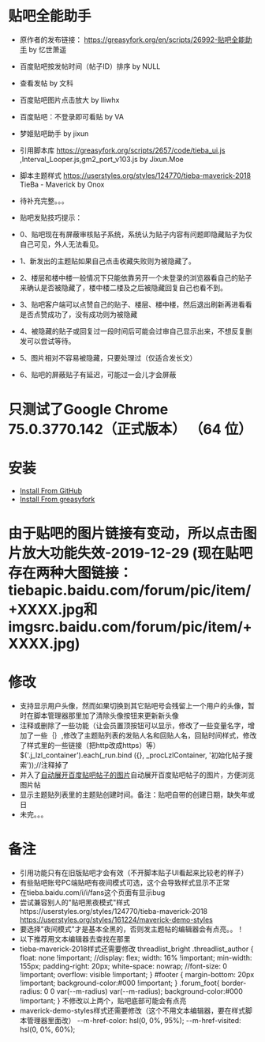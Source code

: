# 贴吧全能助手
- 原作者的发布链接： https://greasyfork.org/en/scripts/26992-贴吧全能助手 by 忆世萧遥
- 百度贴吧按发帖时间（帖子ID）排序 by NULL
- 查看发帖 by 文科
- 百度贴吧图片点击放大 by lliwhx
- 百度贴吧：不登录即可看贴 by VA
- 梦姬贴吧助手 by jixun
- 引用脚本库 https://greasyfork.org/scripts/2657/code/tieba_ui.js ,Interval_Looper.js,gm2_port_v103.js by Jixun.Moe
- 脚本主题样式 https://userstyles.org/styles/124770/tieba-maverick-2018 TieBa - Maverick by Onox
- 待补充完整。。。

- 贴吧发贴技巧提示：
- 0、贴吧现在有屏蔽审核贴子系统，系统认为贴子内容有问题即隐藏贴子为仅自己可见，外人无法看见。
- 1、新发出的主题贴如果自己点击收藏失败则为被隐藏了。
- 2、楼层和楼中楼一般情况下只能依靠另开一个未登录的浏览器看自己的贴子来确认是否被隐藏了，楼中楼二楼及之后被隐藏回复自己也看不到。
- 3、贴吧客户端可以点赞自己的贴子、楼层、楼中楼，然后退出刷新再进看看是否点赞成功了，没有成功则为被隐藏
- 4、被隐藏的贴子或回复过一段时间后可能会过审自己显示出来，不想反复删发可以尝试等待。
- 5、图片相对不容易被隐藏，只要处理过（仅适合发长文）
- 6、贴吧的屏蔽贴子有延迟，可能过一会儿才会屏蔽

# 只测试了Google Chrome 75.0.3770.142（正式版本） （64 位）
# 安装
* [Install From GitHub](https://github.com/shitianshiwa/baidu-tieba-userscript/raw/master/%E8%B4%B4%E5%90%A7%E5%85%A8%E8%83%BD%E5%8A%A9%E6%89%8B/%E8%B4%B4%E5%90%A7%E5%85%A8%E8%83%BD%E5%8A%A9%E6%89%8B.user.js)
* [Install From greasyfork](https://greasyfork.org/zh-CN/scripts/398404-%E8%B4%B4%E5%90%A7%E5%85%A8%E8%83%BD%E5%8A%A9%E6%89%8B-%E7%AC%AC%E4%B8%89%E6%96%B9%E4%BF%AE%E6%94%B9)
# 由于贴吧的图片链接有变动，所以点击图片放大功能失效-2019-12-29 (现在贴吧存在两种大图链接：tiebapic.baidu.com/forum/pic/item/+XXXX.jpg和imgsrc.baidu.com/forum/pic/item/+XXXX.jpg)
# 修改
* 支持显示用户头像，然而如果切换到其它贴吧号会残留上一个用户的头像，暂时在脚本管理器那里加了清除头像按钮来更新新头像
* 注释或删除了一些功能（让会员置顶按钮可以显示，修改了一些变量名字，增加了一些｛｝,修改了主题贴列表的发贴人名和回贴人名，回贴时间样式，修改了样式里的一些链接（把http改成https）等）
$('.j_lzl_container').each(_run.bind ({}, _procLzlContainer, '初始化帖子搜索'));//注释掉了
* 并入了[自动展开百度贴吧帖子的图片](https://greasyfork.org/zh-CN/scripts/396083-%E8%87%AA%E5%8A%A8%E5%B1%95%E5%BC%80%E7%99%BE%E5%BA%A6%E8%B4%B4%E5%90%A7%E5%B8%96%E5%AD%90%E7%9A%84%E5%9B%BE%E7%89%87)自动展开百度贴吧帖子的图片，方便浏览图片帖
* 显示主题贴列表里的主题贴创建时间。备注：贴吧自带的创建日期，缺失年或日
* 未完。。。
# 备注
* 引用功能只有在旧版贴吧才会有效（不开脚本贴子UI看起来比较老的样子）
* 有些贴吧账号PC端贴吧有夜间模式可选，这个会导致样式显示不正常
* 在tieba.baidu.com/i/i/fans这个页面有显示bug
* 尝试兼容别人的"贴吧黑夜模式"样式https://userstyles.org/styles/124770/tieba-maverick-2018   https://userstyles.org/styles/161224/maverick-demo-styles
* 要选择"夜间模式"才是基本全黑的，否则发主题帖的编辑器会有点亮。。！
* 以下推荐用文本编辑器去查找在那里
* tieba-maverick-2018样式还需要修改
    threadlist_bright .threadlist_author {
	float: none !important;
	//display: flex;
	width: 16% !important;
	min-width: 155px;
	padding-right: 20px;
	white-space: nowrap;
	//font-size: 0 !important;
	overflow: visible !important;
}
#footer {
margin-bottom: 20px !important;
background-color:#000 !important;
}
.forum_foot{
border-radius: 0 0 var(--m-radius) var(--m-radius);
background-color:#000 !important;
}
不修改以上两个，贴吧底部可能会有点亮
* maverick-demo-styles样式还需要修改（这个不用文本编辑器，要在样式脚本管理器里面改）
	--m-href-color: hsl(0, 0%, 95%);
	--m-href-visited: hsl(0, 0%, 60%);

